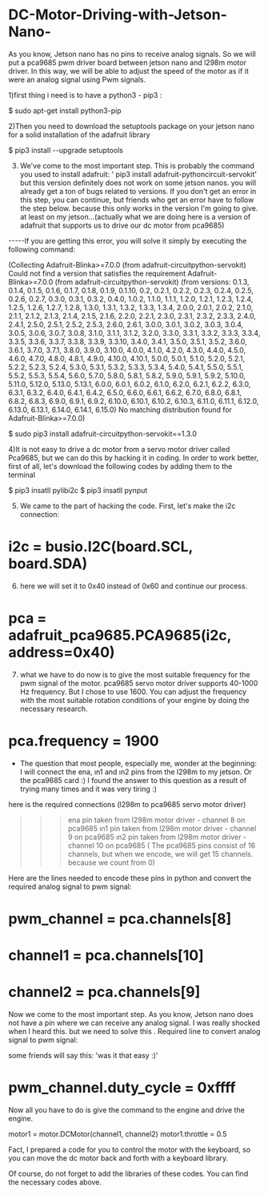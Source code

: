 # DC-Motor-Driving-with-Jetson-Nano-
 As you know, Jetson nano has no pins to receive analog signals. So we will put a pca9685 pwm driver board between jetson nano and l298m motor driver. In this way, we will be able to adjust the speed of the motor as if it were an analog signal using Pwm signals.

1)first thing i need is to have a python3 - pip3 :

$ sudo apt-get install python3-pip

2)Then you need to download the setuptools package on your jetson nano for a solid installation of the adafruit library

$ pip3 install --upgrade setuptools

3) We've come to the most important step. This is probably the command you used to install adafruit: ' pip3 install adafruit-pythoncircuit-servokit'
but this version definitely does not work on some jetson nanos. you will already get a ton of bugs related to versions. If you don't get an error in this step, you can continue, but friends who get an error have to follow the step below. because this only works in the version I'm going to give. at least on my jetson...(actually what we are doing here is a version of adafruit that supports us to drive our dc motor from pca9685)

-----If you are getting this error, you will solve it simply by executing the following command:

(Collecting Adafruit-Blinka>=7.0.0 (from adafruit-circuitpython-servokit)
Could not find a version that satisfies the requirement Adafruit-Blinka>=7.0.0 (from adafruit-circuitpython-servokit) (from versions: 0.1.3, 0.1.4, 0.1.5, 0.1.6, 0.1.7, 0.1.8, 0.1.9, 0.1.10, 0.2, 0.2.1, 0.2.2, 0.2.3, 0.2.4, 0.2.5, 0.2.6, 0.2.7, 0.3.0, 0.3.1, 0.3.2, 0.4.0, 1.0.2, 1.1.0, 1.1.1, 1.2.0, 1.2.1, 1.2.3, 1.2.4, 1.2.5, 1.2.6, 1.2.7, 1.2.8, 1.3.0, 1.3.1, 1.3.2, 1.3.3, 1.3.4, 2.0.0, 2.0.1, 2.0.2, 2.1.0, 2.1.1, 2.1.2, 2.1.3, 2.1.4, 2.1.5, 2.1.6, 2.2.0, 2.2.1, 2.3.0, 2.3.1, 2.3.2, 2.3.3, 2.4.0, 2.4.1, 2.5.0, 2.5.1, 2.5.2, 2.5.3, 2.6.0, 2.6.1, 3.0.0, 3.0.1, 3.0.2, 3.0.3, 3.0.4, 3.0.5, 3.0.6, 3.0.7, 3.0.8, 3.1.0, 3.1.1, 3.1.2, 3.2.0, 3.3.0, 3.3.1, 3.3.2, 3.3.3, 3.3.4, 3.3.5, 3.3.6, 3.3.7, 3.3.8, 3.3.9, 3.3.10, 3.4.0, 3.4.1, 3.5.0, 3.5.1, 3.5.2, 3.6.0, 3.6.1, 3.7.0, 3.7.1, 3.8.0, 3.9.0, 3.10.0, 4.0.0, 4.1.0, 4.2.0, 4.3.0, 4.4.0, 4.5.0, 4.6.0, 4.7.0, 4.8.0, 4.8.1, 4.9.0, 4.10.0, 4.10.1, 5.0.0, 5.0.1, 5.1.0, 5.2.0, 5.2.1, 5.2.2, 5.2.3, 5.2.4, 5.3.0, 5.3.1, 5.3.2, 5.3.3, 5.3.4, 5.4.0, 5.4.1, 5.5.0, 5.5.1, 5.5.2, 5.5.3, 5.5.4, 5.6.0, 5.7.0, 5.8.0, 5.8.1, 5.8.2, 5.9.0, 5.9.1, 5.9.2, 5.10.0, 5.11.0, 5.12.0, 5.13.0, 5.13.1, 6.0.0, 6.0.1, 6.0.2, 6.1.0, 6.2.0, 6.2.1, 6.2.2, 6.3.0, 6.3.1, 6.3.2, 6.4.0, 6.4.1, 6.4.2, 6.5.0, 6.6.0, 6.6.1, 6.6.2, 6.7.0, 6.8.0, 6.8.1, 6.8.2, 6.8.3, 6.9.0, 6.9.1, 6.9.2, 6.10.0, 6.10.1, 6.10.2, 6.10.3, 6.11.0, 6.11.1, 6.12.0, 6.13.0, 6.13.1, 6.14.0, 6.14.1, 6.15.0)
No matching distribution found for Adafruit-Blinka>=7.0.0)



$ sudo pip3 install adafruit-circuitpython-servokit==1.3.0

4)It is not easy to drive a dc motor from a servo motor driver called Pca9685, but we can do this by hacking it in coding. In order to work better, first of all, let's download the following codes by adding them to the terminal


$ pip3 insatll pylibi2c
$ pip3 insatll pynput

5) We came to the part of hacking the code. First, let's make the i2c connection:

# i2c = busio.I2C(board.SCL, board.SDA)

6) here we will set it to 0x40 instead of 0x60 and continue our process.

# pca = adafruit_pca9685.PCA9685(i2c, address=0x40)

7) what we have to do now is to give the most suitable frequency for the pwm signal of the motor. pca9685 servo motor driver supports 40-1000 Hz frequency. But I chose to use 1600. You can adjust the frequency with the most suitable rotation conditions of your engine by doing the necessary research.

# pca.frequency = 1900



   - The question that most people, especially me, wonder at the beginning:
I will connect the ena, ın1 and ın2 pins from the l298m to my jetson. Or the pca9685 card :)
I found the answer to this question as a result of trying many times and it was very tiring :)


here is the required connections (l298m to pca9685 servo motor driver)

>>>   ena pin taken from l298m motor driver - channel 8 on pca9685
>>>   ın1 pin taken from l298m motor driver - channel 9 on pca9685
>>>   ın2 pin taken from l298m motor driver - channel 10 on pca9685
( The pca9685 pins consist of 16 channels, but when we encode, we will get 15 channels. because we count from 0)



 
Here are the lines needed to encode these pins in python and convert the required analog signal to pwm signal:


#  pwm_channel = pca.channels[8]
#  channel1 = pca.channels[10]
#  channel2 = pca.channels[9]

Now we come to the most important step. As you know, Jetson nano does not have a pin where we can receive any analog signal. I was really shocked when I heard this. but we need to solve this . Required line to convert analog signal to pwm signal:

some friends will say this: 'was it that easy :)'

#  pwm_channel.duty_cycle = 0xffff 

 
Now all you have to do is give the command to the engine and drive the engine.

motor1 = motor.DCMotor(channel1, channel2)
motor1.throttle = 0.5


Fact, I prepared a code for you to control the motor with the keyboard, so you can move the dc motor back and forth with a keyboard library.

Of course, do not forget to add the libraries of these codes. You can find the necessary codes above.







